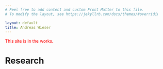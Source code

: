```yaml
---
# Feel free to add content and custom Front Matter to this file.
# To modify the layout, see https://jekyllrb.com/docs/themes/#overriding-theme-defaults

layout: default
title: Andreas Wieser
---
```


<p style="color:red">
This site is in the works.
</p>



# Research


